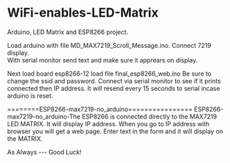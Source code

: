 # WiFi-enables-LED-Matrix
Arduino, LED Matrix and ESP8266 project.

Load arduino with file MD_MAX7219_Scroll_Message.ino. 
Connect 7219 display.  
With serial monitor send text and make sure it apprears on display.

Next load board esp8266-12
load file final_esp8266_web.ino
Be sure to change the ssid and password.
Connect via serial monitor to see if it prints connected then IP address.
It will resend every 15 seconds to serial incase arduino is reset.

========ESP8266-max7219-no_arduino================
ESP8266-max7219-no_arduino-The ESP8266 is connected directly to the MAX7219 LED MATRIX.
It will display IP address.  When you go to IP address with browser you will get a web page.
Enter text in the form and it will display on the MATRIX.

As Always --- Good Luck!
